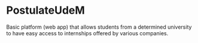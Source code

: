 # PostulateUdeM
Basic platform (web app) that allows students from a determined university to have easy access to internships offered by various companies.

